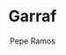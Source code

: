 ---
layout: ../../layouts/ImgHorizontal.astro
title: "Garraf"
pubDate: 2022-07-01
description: "Canon EOS RP RF24-105mm F4-7.1 IS STM"
author: "Pepe Ramos"
name: "/img/img3.webp"
nextImg: "/img/img4.webp"
alt: "Garraf ple d'arbres"
galeria: "horitzo"
prev: "img2"
next: "img4"
---